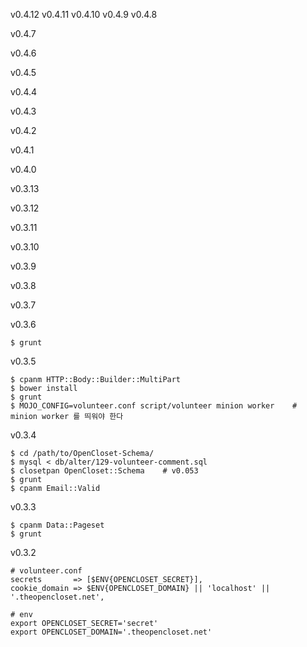 v0.4.12
v0.4.11
v0.4.10
v0.4.9
v0.4.8

v0.4.7

v0.4.6

v0.4.5

v0.4.4

v0.4.3

v0.4.2

v0.4.1

v0.4.0

v0.3.13

v0.3.12

v0.3.11

v0.3.10

v0.3.9

v0.3.8

v0.3.7

v0.3.6

    $ grunt

v0.3.5

    $ cpanm HTTP::Body::Builder::MultiPart
    $ bower install
    $ grunt
    $ MOJO_CONFIG=volunteer.conf script/volunteer minion worker    # minion worker 를 띄워야 한다

v0.3.4

    $ cd /path/to/OpenCloset-Schema/
    $ mysql < db/alter/129-volunteer-comment.sql
    $ closetpan OpenCloset::Schema    # v0.053
    $ grunt
    $ cpanm Email::Valid

v0.3.3

    $ cpanm Data::Pageset
    $ grunt

v0.3.2

    # volunteer.conf
    secrets       => [$ENV{OPENCLOSET_SECRET}],
    cookie_domain => $ENV{OPENCLOSET_DOMAIN} || 'localhost' || '.theopencloset.net',

    # env
    export OPENCLOSET_SECRET='secret'
    export OPENCLOSET_DOMAIN='.theopencloset.net'
